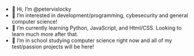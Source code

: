 - 👋 Hi, I’m @petervislocky
- 👀 I’m interested in development/programming, cybesecurity and general computer science!
- 🌱 I’m currently learning Python, JavaScript, and Html/CSS. Looking to learn much more after that.
- 💞️ I’m in school studying computer science right now and all of my test/passion projects will be here!

<!---
petervislocky/petervislocky is a ✨ special ✨ repository because its `README.md` (this file) appears on your GitHub profile.
You can click the Preview link to take a look at your changes.
--->
